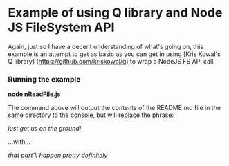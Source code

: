 # Example of using Q library and Node JS FileSystem API

Again, just so I have a decent understanding of what's going on, this example is an attempt to get as basic as you can get in using [Kris Kowal's Q library] (https://github.com/kriskowal/q) to wrap a NodeJS FS API call. 

### Running the example

**node nReadFile.js**

The command above will output the contents of the README.md file in the same directory to the console, but will replace the phrase: 

*just get us on the ground!*

…with… 

*that part'll happen pretty definitely*